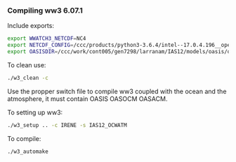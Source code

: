 ### Compiling ww3 6.07.1

Include exports:

```bash
export WWATCH3_NETCDF=NC4
export NETCDF_CONFIG=/ccc/products/python3-3.6.4/intel--17.0.4.196__openmpi--2.0.2/default/bin/nc-config
export OASISDIR=/ccc/work/cont005/gen7298/larranam/IAS12/models/oasis/oasis3-mct_intel19/bin/
```

To clean use:
```bash
./w3_clean -c
```

Use the propper switch file to compile ww3 coupled with the ocean and the atmosphere, it must contain OASIS OASOCM OASACM.

To setting up ww3:
```bash
./w3_setup .. -c IRENE -s IAS12_OCWATM
```

To compile:
```bash
./w3_automake
```

